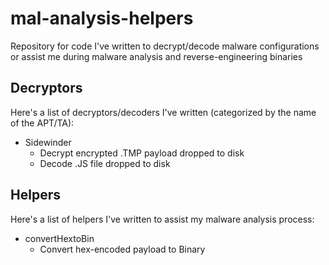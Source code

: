 # mal-analysis-helpers
Repository for code I've written to decrypt/decode malware configurations or assist me during malware analysis and reverse-engineering binaries

## Decryptors
Here's a list of decryptors/decoders I've written (categorized by the name of the APT/TA):
- Sidewinder
    - Decrypt encrypted .TMP payload dropped to disk
    - Decode .JS file dropped to disk

## Helpers
Here's a list of helpers I've written to assist my malware analysis process:
- convertHextoBin
    - Convert hex-encoded payload to Binary